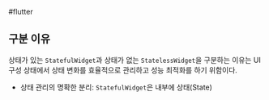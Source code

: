 #flutter

## 구분 이유
상태가 있는 `StatefulWidget`과 상태가 없는 `StatelessWidget`을 구분하는 이유는 UI 구성 상태에서 상태 변화를 효율적으로 관리하고 성능 최적화를 하기 위함이다.


- 상태 관리의 명확한 분리: `StatefulWidget`은 내부에 상태(State)